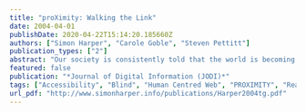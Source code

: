 ```yaml
---
title: "proXimity: Walking the Link"
date: 2004-04-01
publishDate: 2020-04-22T15:14:20.185660Z
authors: ["Simon Harper", "Carole Goble", "Steven Pettitt"]
publication_types: ["2"]
abstract: "Our society is consistently told that the world is becoming increasingly connected, that the Internet can join physically disparate people by means of email, Web sites, and chatrooms, and that the one 'must have' is a personal domain name; in effect, that the virtual should be more respected than the physical. People are led to believe that computers, with the 'net' as their focus, are their portal to other worlds, their communication mechanism to remote peoples, 'blogging' their primary form of self expression. All this is in part true, but we think there are fundamental issues that are not addressed. The focus on only the virtual is skewing our perception to over-estimate the Web's importance. The increased complexity inherent in all large systems will become too great for many users as the Web develops and grows. The local environment, often most pertinent to the user, is currently completely ignored with regard to dynamic information giving. The Web's focus on information belies the fact that the world is also composed of physical artifacts. Therefore, we think that the next direction for the Web is the conjoining of the physical and virtual. We suggest that they must be connected because without a physical presence the virtual world cannot attain its full potential. To reduce the complexity and stress placed on the user, the Web should relate to the users' physical location and real-world artifacts encountered to make meaningful choices about what information is currently useful or required. In effect, the user acquires a real-world centric view of the Web in which the Web conforms to reality, not reality to the Web. The primary goal of our system, 'proXimity', is to augment realities by giving hypertext, and thus the Web, a physical presence in the real world."
featured: false
publication: "*Journal of Digital Information (JODI)*"
tags: ["Accessibility", "Blind", "Human Centred Web", "PROXIMITY", "Real World Mobility", "Visually Impaired"]
url_pdf: "http://www.simonharper.info/publications/Harper2004tg.pdf"
---
```


